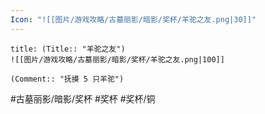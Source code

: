 ```yaml
---
Icon: "![[图片/游戏攻略/古墓丽影/暗影/奖杯/羊驼之友.png|30]]"
---
```

```ad-common-bronze-trophy
title: (Title:: "羊驼之友")
![[图片/游戏攻略/古墓丽影/暗影/奖杯/羊驼之友.png|100]]

(Comment:: "抚摸 5 只羊驼")
```

#古墓丽影/暗影/奖杯 #奖杯 #奖杯/铜
